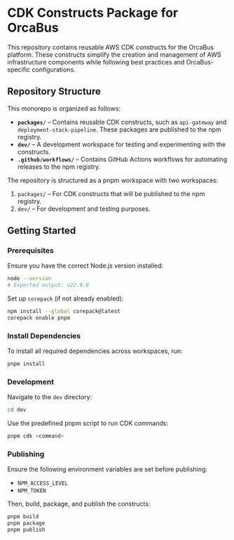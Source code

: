 # CDK Constructs Package for OrcaBus

This repository contains reusable AWS CDK constructs for the OrcaBus platform. These constructs simplify the creation and management of AWS infrastructure components while following best practices and OrcaBus-specific configurations.

## Repository Structure

This monorepo is organized as follows:

- **`packages/`** – Contains reusable CDK constructs, such as `api-gateway` and `deployment-stack-pipeline`. These packages are published to the npm registry.
- **`dev/`** – A development workspace for testing and experimenting with the constructs.
- **`.github/workflows/`** – Contains GitHub Actions workflows for automating releases to the npm registry.

The repository is structured as a pnpm workspace with two workspaces:

1. `packages/` – For CDK constructs that will be published to the npm registry.
2. `dev/` – For development and testing purposes.

## Getting Started

### Prerequisites

Ensure you have the correct Node.js version installed:

```sh
node --version
# Expected output: v22.9.0
```

Set up `corepack` (if not already enabled):

```sh
npm install --global corepack@latest
corepack enable pnpm
```

### Install Dependencies

To install all required dependencies across workspaces, run:

```sh
pnpm install
```

### Development

Navigate to the `dev` directory:

```sh
cd dev
```

Use the predefined pnpm script to run CDK commands:

```sh
pnpm cdk <command>
```

### Publishing

Ensure the following environment variables are set before publishing:

- `NPM_ACCESS_LEVEL`
- `NPM_TOKEN`

Then, build, package, and publish the constructs:

```sh
pnpm build
pnpm package
pnpm publish
```
